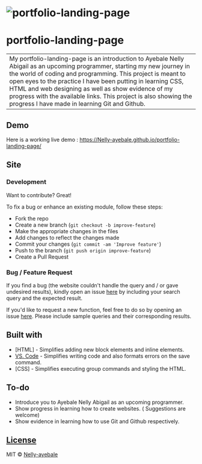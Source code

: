 # ![portfolio-landing-page](https://Nelly-ayebale.github.io/portfolio-landing-page/)
# portfolio-landing-page
<table>
<tr>
<td>
  My portfolio-landing-page is an introduction to Ayebale Nelly Abigail as an upcoming programmer, starting my new journey in the world of coding and programming. This project is meant to open eyes to the practice I have been putting in learning CSS, HTML and web designing as well as show evidence of my progress with the available links. This project is also showing the progress I have made in learning Git and Github.
</td>
</tr>
</table>


## Demo
Here is a working live demo :  https://Nelly-ayebale.github.io/portfolio-landing-page/


## Site

### Development
Want to contribute? Great!

To fix a bug or enhance an existing module, follow these steps:

- Fork the repo
- Create a new branch (`git checkout -b improve-feature`)
- Make the appropriate changes in the files
- Add changes to reflect the changes made
- Commit your changes (`git commit -am 'Improve feature'`)
- Push to the branch (`git push origin improve-feature`)
- Create a Pull Request 

### Bug / Feature Request

If you find a bug (the website couldn't handle the query and / or gave undesired results), kindly open an issue [here](https://github.com/Nelly-ayebale/portfolio-landing-page/issues/new) by including your search query and the expected result.

If you'd like to request a new function, feel free to do so by opening an issue [here](https://github.com/Nelly-ayebale/portfolio-landing-page/issues/new). Please include sample queries and their corresponding results.


## Built with 

- [HTML] - Simplifies adding new  block elements and inline elements.
- [VS. Code](http://code.visualstudio.com/) - Simplifies writing code and also formats errors on the save command.
- [CSS] - Simplifies executing group commands and styling the HTML.


## To-do
- Introduce you to Ayebale Nelly Abigail as an upcoming programmer.
- Show progress in learning how to create websites. ( Suggestions are welcome)
- Show evidence in learning how to use Git and Github respectively.


## [License](https://github.com/Nelly-ayebale/portfolio-landing-page/LICENSE.md)

MIT © [Nelly-ayebale ](https://github.com/Nelly-ayebale)

